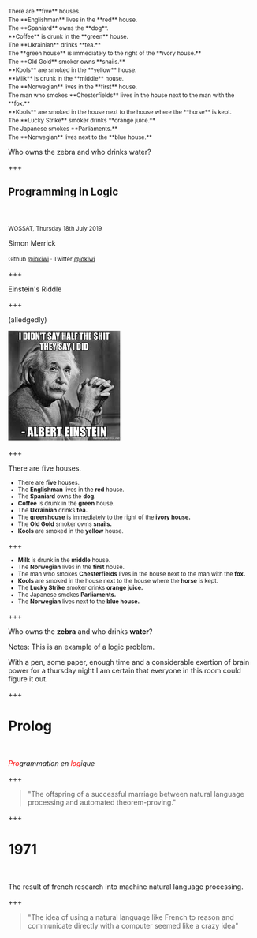<small>
There are **five** houses.<br>
The **Englishman** lives in the **red** house.<br>
The **Spaniard** owns the **dog**.<br>
**Coffee** is drunk in the **green** house.<br>
The **Ukrainian** drinks **tea.**<br>
The **green house** is immediately to the right of the **ivory house.**<br>
The **Old Gold** smoker owns **snails.**<br>
**Kools** are smoked in the **yellow** house.<br>
**Milk** is drunk in the **middle** house.<br>
The **Norwegian** lives in the **first** house.<br>
The man who smokes **Chesterfields** lives in the house next to the man with the **fox.**<br>
**Kools** are smoked in the house next to the house where the **horse** is kept.<br>
The **Lucky Strike** smoker drinks **orange juice.**<br>
The Japanese smokes **Parliaments.**<br>
The **Norwegian** lives next to the **blue house.**
</small>

Who owns the zebra and who drinks water?

+++

## Programming in Logic


<br>
<br>
<small>WOSSAT, Thursday 18th July 2019</small>



Simon Merrick



<small>Github [@iokiwi](https://github.com/iokiwi) · Twitter [@iokiwi](https://twitter.com/iokiwi)</small>


+++

Einstein's Riddle

+++


(alledgedly)

![](/slides/images/einstein)

+++

There are five houses.
<small>

 * There are **five** houses.
 * The **Englishman** lives in the **red** house.
 * The **Spaniard** owns the **dog**.
 * **Coffee** is drunk in the **green** house.
 * The **Ukrainian** drinks **tea.**
 * The **green house** is immediately to the right of the **ivory house.**
 * The **Old Gold** smoker owns **snails.**
 * **Kools** are smoked in the **yellow** house.

</small>

+++

<small>

 * **Milk** is drunk in the **middle** house.
 * The **Norwegian** lives in the **first** house.
 * The man who smokes **Chesterfields** lives in the house next to the man with the **fox.**
 * **Kools** are smoked in the house next to the house where the **horse** is kept.
 * The **Lucky Strike** smoker drinks **orange juice.**
 * The Japanese smokes **Parliaments.**<br>
 * The **Norwegian** lives next to the **blue house.**

</small>

+++

Who owns the **zebra** and who drinks **water**?


Notes:
This is an example of a logic problem.

With a pen, some paper, enough time and a considerable exertion of brain power for a thursday night I am certain that everyone in this room could figure it out.

+++

# Prolog

<br>


_<span style="color: red;">Pro</span>grammation en <span style="color: red;">log</span>ique_

+++

>"The offspring of a successful marriage between natural language processing and automated theorem-proving."

+++

# 1971

<br>

The result of french research into machine natural language processing.

+++

>"The idea of using a natural language like French to reason and communicate directly with a computer seemed like a crazy idea"